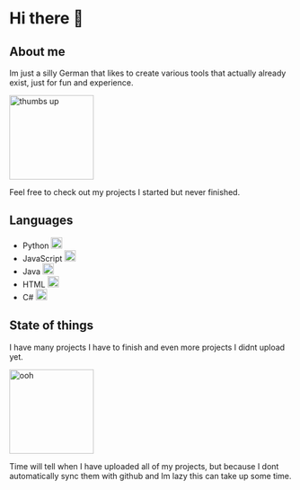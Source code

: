 # Hi there 👋

## About me
Im just a silly German that likes to create various tools that actually already exist, just for fun and experience.

<img src="https://bluemoji.io/cdn-proxy/646218c67da47160c64a84d5/66b3e5d0c2ab246786ca1d5e_86.png" alt="thumbs up" width="150"/>

Feel free to check out my projects I started but never finished.

## Languages
- Python <img width="20" alt="python" src="https://github.com/jvietman/jvietman/assets/77661493/8ac8cf01-c448-4236-9aa8-a6e41402c5a1">
- JavaScript <img width="20" alt="javascript" src="https://github.com/jvietman/jvietman/assets/77661493/e1d5f339-f60e-447f-9b2d-44732811063c">
- Java <img width="20" alt="java" src="https://github.com/jvietman/jvietman/assets/77661493/049d6844-b3a0-448e-85f1-b605b4dcf8e5">
- HTML <img width="20" alt="html" src="https://github.com/jvietman/jvietman/assets/77661493/31527912-057f-46fe-860c-14b8e40b2115">
- C# <img width="20" alt="csharp" src="https://github.com/jvietman/jvietman/assets/77661493/9abb9d53-9546-4df9-8edd-56fbbaf526c2">

## State of things
I have many projects I have to finish and even more projects I didnt upload yet.

<img src="https://bluemoji.io/cdn-proxy/646218c67da47160c64a84d5/66b3e58387f7cb984dde9eb7_92.png" alt="ooh" width="150"/>

Time will tell when I have uploaded all of my projects, but because I dont automatically sync them with github and Im lazy this can take up some time.
